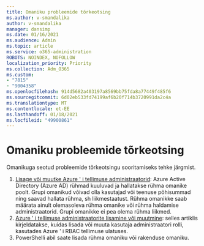```yaml
---
title: Omaniku probleemide tõrkeotsing
ms.author: v-smandalika
author: v-smandalika
manager: dansimp
ms.date: 01/16/2021
ms.audience: Admin
ms.topic: article
ms.service: o365-administration
ROBOTS: NOINDEX, NOFOLLOW
localization_priority: Priority
ms.collection: Adm_O365
ms.custom:
- "7815"
- "9004358"
ms.openlocfilehash: 914d5682a403197a8569bb75fda8a77449f485f6
ms.sourcegitcommit: 6d02eb533fd74199af6b20f714b3720991da2c4a
ms.translationtype: MT
ms.contentlocale: et-EE
ms.lasthandoff: 01/18/2021
ms.locfileid: "49900861"
---
```

# <a name="troubleshoot-owner-issues"></a>Omaniku probleemide tõrkeotsing

Omanikuga seotud probleemide tõrkeotsingu sooritamiseks tehke järgmist.

1. [Lisage või muutke Azure ' i tellimuse administraatorid](https://docs.microsoft.com/azure/active-directory/fundamentals/active-directory-accessmanagement-managing-group-owners): Azure Active Directory (Azure AD) rühmad kuuluvad ja hallatakse rühma omanike poolt. Grupi omanikud võivad olla kasutajad või teenuse põhisummad ning saavad hallata rühma, sh liikmestaatust. Rühma omanikke saab määrata ainult olemasoleva rühma omanike või rühma haldamise administraatorid. Grupi omanikke ei pea olema rühma liikmed.
2. [Azure ' i tellimuse administraatorite lisamine või muutmine](https://docs.microsoft.com/azure/cost-management-billing/manage/add-change-subscription-administrator): selles artiklis kirjeldatakse, kuidas lisada või muuta kasutaja administraatori rolli, kasutades Azure ' i RBAC tellimuse ulatuses.
3. PowerShelli abil saate lisada rühma omaniku või rakenduse omaniku.
